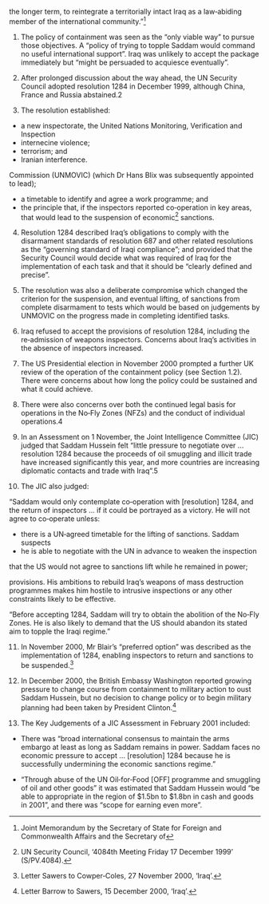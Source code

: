 the longer term, to reintegrate a territorially intact Iraq as a law‑abiding member 
of the international community.”[^1] 

1.  The policy of containment was seen as the “only viable way” to pursue those 
objectives. A “policy of trying to topple Saddam would command no useful international 
support”. Iraq was unlikely to accept the package immediately but “might be persuaded 
to acquiesce eventually”.

2.  After prolonged discussion about the way ahead, the UN Security Council adopted 
resolution 1284 in December 1999, although China, France and Russia abstained.2 

3.  The resolution established:

*  a new inspectorate, the United Nations Monitoring, Verification and Inspection 
 *  internecine violence;
 *  terrorism; and 
 *  Iranian interference. 

Commission (UNMOVIC) (which Dr Hans Blix was subsequently appointed 
to lead); 

*  a timetable to identify and agree a work programme; and
*  the principle that, if the inspectors reported co‑operation in key areas, that would 
lead to the suspension of economic[^3] sanctions. 

4.  Resolution 1284 described Iraq’s obligations to comply with the disarmament 
standards of resolution 687 and other related resolutions as the “governing standard 
of Iraqi compliance”; and provided that the Security Council would decide what was 
required of Iraq for the implementation of each task and that it should be “clearly defined 
and precise”. 

5.  The resolution was also a deliberate compromise which changed the criterion for 
the suspension, and eventual lifting, of sanctions from complete disarmament to tests 
which would be based on judgements by UNMOVIC on the progress made in completing 
identified tasks. 

6.  Iraq refused to accept the provisions of resolution 1284, including the re‑admission 
of weapons inspectors. Concerns about Iraq’s activities in the absence of inspectors 
increased. 

7.  The US Presidential election in November 2000 prompted a further UK review of the 
operation of the containment policy (see Section 1.2). There were concerns about how 
long the policy could be sustained and what it could achieve. 

8.  There were also concerns over both the continued legal basis for operations in the 
No‑Fly Zones (NFZs) and the conduct of individual operations.4 

[^1]: Joint Memorandum by the Secretary of State for Foreign and Commonwealth Affairs and the Secretary of 
[^2]: UN Security Council Press Release, 17 December 1999, Security Council Establishes New Monitoring 
[^3]: UN Security Council, ‘4084th Meeting Friday 17 December 1999’ (S/PV.4084).
[^4]: Letter Goulty to McKane, 20 October 2000, ‘Iraq’.


9.  In an Assessment on 1 November, the Joint Intelligence Committee (JIC) judged 
that Saddam Hussein felt “little pressure to negotiate over ... resolution 1284 because 
the proceeds of oil smuggling and illicit trade have increased significantly this year, and 
more countries are increasing diplomatic contacts and trade with Iraq”.5 

10.  The JIC also judged:

“Saddam would only contemplate co‑operation with [resolution] 1284, and the return 
of inspectors ... if it could be portrayed as a victory. He will not agree to co‑operate 
unless:
*  there is a UN‑agreed timetable for the lifting of sanctions. Saddam suspects 
*  he is able to negotiate with the UN in advance to weaken the inspection 

that the US would not agree to sanctions lift while he remained in power;

provisions. His ambitions to rebuild Iraq’s weapons of mass destruction 
programmes makes him hostile to intrusive inspections or any other constraints 
likely to be effective.

“Before accepting 1284, Saddam will try to obtain the abolition of the No‑Fly Zones. 
He is also likely to demand that the US should abandon its stated aim to topple the 
Iraqi regime.”

11.  In November 2000, Mr Blair’s “preferred option” was described as the 
implementation of 1284, enabling inspectors to return and sanctions to be suspended.[^6]

12.  In December 2000, the British Embassy Washington reported growing pressure 
to change course from containment to military action to oust Saddam Hussein, 
but no decision to change policy or to begin military planning had been taken by 
President Clinton.[^7] 

13.  The Key Judgements of a JIC Assessment in February 2001 included:

*  There was “broad international consensus to maintain the arms embargo 
at least as long as Saddam remains in power. Saddam faces no economic 
pressure to accept ... [resolution] 1284 because he is successfully 
undermining the economic sanctions regime.”

*  “Through abuse of the UN Oil‑for‑Food [OFF] programme and smuggling of 
oil and other goods” it was estimated that Saddam Hussein would “be able to 
appropriate in the region of $1.5bn to $1.8bn in cash and goods in 2001”, 
and there was “scope for earning even more”.

[^5]: JIC Assessment, 1 November 2000, ‘Iraq: Prospects for Co‑operation with UNSCR 1284’.
[^6]: Letter Sawers to Cowper‑Coles, 27 November 2000, ‘Iraq’.
[^7]: Letter Barrow to Sawers, 15 December 2000, ‘Iraq’.
